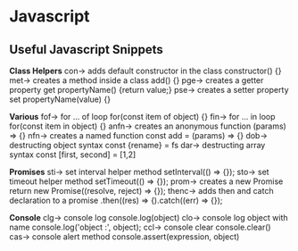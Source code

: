 # Javascript

## **Useful Javascript Snippets**

**Class Helpers**
con→ adds default constructor in the class constructor() {}
met→ creates a method inside a class add() {}
pge→ creates a getter property get propertyName() {return value;}
pse→ creates a setter property set propertyName(value) {}

**Various**
fof→ for ... of loop for(const item of object) {}
fin→ for ... in loop for(const item in object) {}
anfn→ creates an anonymous function (params) => {}
nfn→ creates a named function const add = (params) => {}
dob→ destructing object syntax const {rename} = fs
dar→ destructing array syntax const [first, second] = [1,2]

**Promises**
sti→ set interval helper method setInterval(() => {});
sto→ set timeout helper method setTimeout(() => {});
prom→ creates a new Promise return new Promise((resolve, reject) => {});
thenc→ adds then and catch declaration to a promise .then((res) => {).catch((err) => {});

**Console**
clg→ console log console.log(object)
clo→ console log object with name console.log('object :', object);
ccl→ console clear console.clear()
cas→ console alert method console.assert(expression, object)
